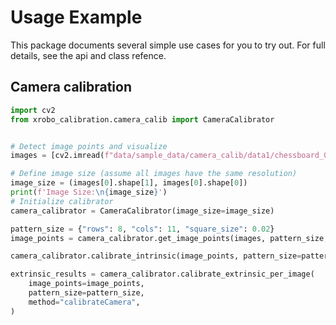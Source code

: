 # Usage Example

This package documents several simple use cases for you to try out. For full details, see the api and class refence.

## Camera calibration
```python
import cv2
from xrobo_calibration.camera_calib import CameraCalibrator


# Detect image points and visualize
images = [cv2.imread(f"data/sample_data/camera_calib/data1/chessboard_0{i}.png") for i in range(1, 6)]

# Define image size (assume all images have the same resolution)
image_size = (images[0].shape[1], images[0].shape[0])
print(f'Image Size:\n{image_size}')
# Initialize calibrator
camera_calibrator = CameraCalibrator(image_size=image_size)

pattern_size = {"rows": 8, "cols": 11, "square_size": 0.02}
image_points = camera_calibrator.get_image_points(images, pattern_size, show=False)

camera_calibrator.calibrate_intrinsic(image_points, pattern_size=pattern_size)

extrinsic_results = camera_calibrator.calibrate_extrinsic_per_image(
    image_points=image_points,
    pattern_size=pattern_size,
    method="calibrateCamera",
)
```